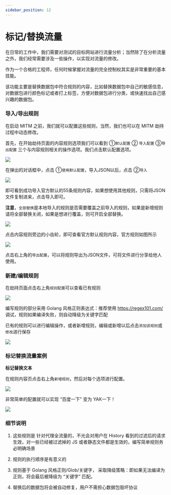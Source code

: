 ```yaml
---
sidebar_position: 12
---
```


# 标记/替换流量

在日常的工作中，我们需要对测试的目标网站进行流量分析；当然除了在分析流量之外，我们经常需要涉及一些操作，以实现对流量的修改。

作为一个合格的工程师，任何时候掌握对流量的完全控制权其实是非常重要的基本技能。

该功能主要是替换数据包中符合规则的内容，比如替换数据包中自己的敏感信息，对数据包进行颜色标记或者打上标签，方便对数据包进行分类，或快速找出自己感兴趣的数据包。

### 导入/导出规则

在启动 MITM 之前，我们就可以配置这些规则，当然，我们也可以在 MITM 劫持过程中动态修改。

首先，在开始劫持页面的内容规则选项我们可以看到 ①`默认配置` ② `导入配置` ③`导出配置` 三个与内容规则相关的操作选项。我们点击默认配置选项。

![](/img/products/yakit/mitm-16.png)

在弹出的对话框中，点击 ①`使用默认配置`，导入JSON以后，点击 ②`导入`

![](/img/products/yakit/mitm-17.png)

即可看到成功导入官方默认的55条规则内容，如果想使用其他规则，只需将JSON文件复制进来，点击导入即可。

**注意**，`全部替换`是本地导入的规则是否需要覆盖之前导入的规则，如果是新增规则请将全部替换关闭，如果是想进行覆盖，则可开启全部替换。

![](/img/products/yakit/mitm-18.png)

点击内容规则旁边的小齿轮，即可查看官方默认规则内容，官方规则如图所示

![](/img/products/yakit/mitm-19.png)

点击右上角的`导出配置`，可以将规则导出为JSON文件，可将文件进行分享给他人使用。

### 新建/编辑规则

在劫持页面点击右上角`规则配置`可以查看已有规则

![](/img/products/yakit/mitm-20.png)

编写规则的部分采用 Golang 风格正则表达式：推荐使用 https://regex101.com/ 调试，规则如果编译失败，则自动降级为关键字匹配

已有的规则可以进行编辑操作，或者新增规则，编辑或新增以后点击`添加该规则`或 `修改`进行保存

![](/img/products/yakit/mitm-21.png)

### 标记替换流量案例

**标记替换文本**

在规则内容页点击右上角`新增规则`，然后对每个选项进行配置。

![](/img/products/yakit/mitm-22.png)

非常简单的配置就可以实现 “百度一下” 变为 YAK一下！

![](/img/products/yakit/mitm-23.png)

### 细节说明

1. 这些规则是 针对代理全流量的，不光会对用户在 History 看到的过滤后的请求生效，对一些已经被过滤掉的 JS 或者静态文件都是生效的，编写简单规则务必明确场景

2. 规则的执行顺序是有意义的

3. 规则基于 Golang 风格正则/Glob/关键字， 采取降级策略：即如果无法编译为正则，将会最后被降级为 “关键字” 匹配。

4. 替换后的数据包将会被自动修复，用户不需担心数据包毁坏协议






